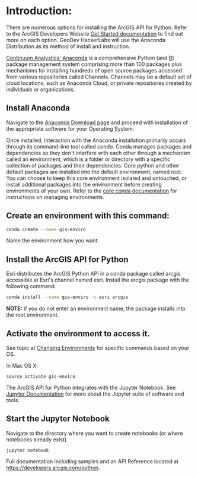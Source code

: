 # Introduction:

There are numerous options for installing the ArcGIS API for Python. Refer to the ArcGIS Developers Website [Get Started documentation](https://developers.arcgis.com/python/guide/install-and-set-up/) to find out more on each option. GeoDev HackerLabs will use the Anaconda Distribution as its method of install and instruction. 

[Continuum Analystics' Anaconda](https://www.continuum.io/anaconda-overview) is a comprehensive Python (and [R](https://www.r-project.org/)) package management system comprising more than 100 packages plus mechanisms for installing hundreds of open source packages accessed from various repositories called Channels. Channels may be a default set of cloud locations, such as Anaconda Cloud, or private repositories created by individuals or organizations.

## Install Anaconda

Navigate to the [Anaconda Download page](https://www.continuum.io/downloads) and proceed with installation of the appropriate software for your Operating System. 

Once installed, interaction with the Anaconda installation primarily occurs through its command-line tool called *conda*. Conda manages packages and dependencies so they don't interfere with each other through a mechanism called an environment, which is a folder or directory with a specific collection of packages and their dependencies. Core python and other default packages are installed into the default environment, named root. You can choose to keep this core environment isolated and untouched, or install additional packages into the environment before creating environments of your own. Refer to the [core conda documentation](https://conda.io/docs/intro.html) for instructions on managing environments.

## Create an environment with this command:
```bash
conda create --name gis-enviro
```
Name the environment how you want.

## Install the ArcGIS API for Python

Esri distributes the ArcGIS Python API in a conda package called arcgis accessible at Esri's channel named esri. Install the arcgis package with the following command: 

```bash
conda install --name gis-enviro -c esri arcgis
```

**NOTE:** if you do not enter an environment name, the package installs into the root environment.

## Activate the environment to access it. 

See topic at [Changing Environments](https://conda.io/docs/using/envs.html#change-environments-activate-deactivate) for specific commands based on your OS.

In Mac OS X:
```
source activate gis-enviro 
```

The ArcGIS API for Python integrates with the Jupyter Notebook. See [Jupyter Documentation](https://jupyter.org) for more about the Jupyter suite of software and tools.  

## Start the Jupyter Notebook 
Navigate to the directory where you want to create notebooks (or where notebooks already exist).

```
jupyter notebook
```

Full documentation including samples and an API Reference located at https://developers.arcgis.com/python.

